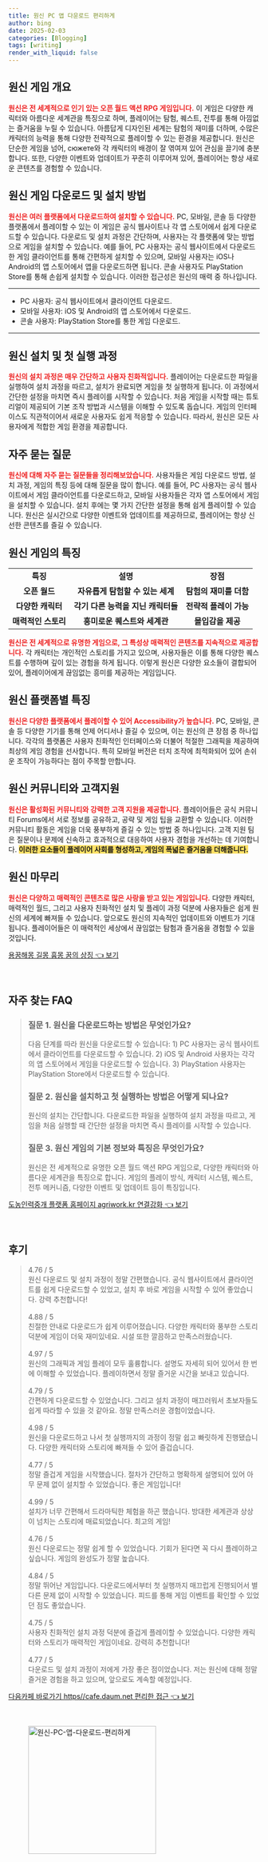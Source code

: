 ```yaml
---
title: 원신 PC 앱 다운로드 편리하게
author: bing
date: 2025-02-03
categories: [Blogging]
tags: [writing]
render_with_liquid: false
---
```



<h2 id='원신_게임_개요'>원신 게임 개요</h2>

<p><b><span style="color: #ee2323;">원신은 전 세계적으로 인기 있는 오픈 월드 액션 RPG 게임입니다.</span></b> 이 게임은 다양한 캐릭터와 아름다운 세계관을 특징으로 하며, 플레이어는 탐험, 퀘스트, 전투를 통해 아낌없는 즐거움을 누릴 수 있습니다. 아름답게 디자인된 세계는 탐험의 재미를 더하며, 수많은 캐릭터의 능력을 통해 다양한 전략적으로 플레이할 수 있는 환경을 제공합니다. 원신은 단순한 게임을 넘어, сюжете와 각 캐릭터의 배경이 잘 엮여져 있어 관심을 끌기에 충분합니다. 또한, 다양한 이벤트와 업데이트가 꾸준히 이루어져 있어, 플레이어는 항상 새로운 콘텐츠를 경험할 수 있습니다.</p>

<h2 id='원신_게임_다운로드_및_설치_방법'>원신 게임 다운로드 및 설치 방법</h2>

<p><b><span style="color: #ee2323;">원신은 여러 플랫폼에서 다운로드하여 설치할 수 있습니다.</span></b> PC, 모바일, 콘솔 등 다양한 플랫폼에서 플레이할 수 있는 이 게임은 공식 웹사이트나 각 앱 스토어에서 쉽게 다운로드할 수 있습니다. 다운로드 및 설치 과정은 간단하며, 사용자는 각 플랫폼에 맞는 방법으로 게임을 설치할 수 있습니다. 예를 들어, PC 사용자는 공식 웹사이트에서 다운로드한 게임 클라이언트를 통해 간편하게 설치할 수 있으며, 모바일 사용자는 iOS나 Android의 앱 스토어에서 앱을 다운로드하면 됩니다. 콘솔 사용자도 PlayStation Store를 통해 손쉽게 설치할 수 있습니다. 이러한 접근성은 원신의 매력 중 하나입니다. </p>

<hr />

<ul>
    <li>PC 사용자: 공식 웹사이트에서 클라이언트 다운로드.</li>
    <li>모바일 사용자: iOS 및 Android의 앱 스토어에서 다운로드.</li>
    <li>콘솔 사용자: PlayStation Store를 통한 게임 다운로드.</li>
</ul>

<hr />

<h2 id='원신_설치_및_첫_실행'>원신 설치 및 첫 실행 과정</h2>

<p><b><span style="color: #ee2323;">원신의 설치 과정은 매우 간단하고 사용자 친화적입니다.</span></b> 플레이어는 다운로드한 파일을 실행하여 설치 과정을 따르고, 설치가 완료되면 게임을 첫 실행하게 됩니다. 이 과정에서 간단한 설정을 마치면 즉시 플레이를 시작할 수 있습니다. 처음 게임을 시작할 때는 튜토리얼이 제공되어 기본 조작 방법과 시스템을 이해할 수 있도록 돕습니다. 게임의 인터페이스도 직관적이어서 새로운 사용자도 쉽게 적응할 수 있습니다. 따라서, 원신은 모든 사용자에게 적합한 게임 환경을 제공합니다.</p>

<h2 id='자주_묻는_질문'>자주 묻는 질문</h2>

<p><b><span style="color: #ee2323;">원신에 대해 자주 묻는 질문들을 정리해보았습니다.</span></b> 사용자들은 게임 다운로드 방법, 설치 과정, 게임의 특징 등에 대해 질문을 많이 합니다. 예를 들어, PC 사용자는 공식 웹사이트에서 게임 클라이언트를 다운로드하고, 모바일 사용자들은 각자 앱 스토어에서 게임을 설치할 수 있습니다. 설치 후에는 몇 가지 간단한 설정을 통해 쉽게 플레이할 수 있습니다. 원신은 실시간으로 다양한 이벤트와 업데이트를 제공하므로, 플레이어는 항상 신선한 콘텐츠를 즐길 수 있습니다.</p>

<h2 id='원신_게임의_특징'>원신 게임의 특징</h2>

<table>
    <tr>
        <td style="text-align: center; height: 17px;"><b>특징</b></td>
        <td style="text-align: center; height: 17px;"><b>설명</b></td>
        <td style="text-align: center; height: 17px;"><b>장점</b></td>
    </tr>
    <tr>
        <td style="text-align: center; height: 17px;"><b>오픈 월드</b></td>
        <td style="text-align: center; height: 17px;"><b>자유롭게 탐험할 수 있는 세계</b></td>
        <td style="text-align: center; height: 17px;"><b>탐험의 재미를 더함</b></td>
    </tr>
    <tr>
        <td style="text-align: center; height: 17px;"><b>다양한 캐릭터</b></td>
        <td style="text-align: center; height: 17px;"><b>각기 다른 능력을 지닌 캐릭터들</b></td>
        <td style="text-align: center; height: 17px;"><b>전략적 플레이 가능</b></td>
    </tr>
    <tr>
        <td style="text-align: center; height: 17px;"><b>매력적인 스토리</b></td>
        <td style="text-align: center; height: 17px;"><b>흥미로운 퀘스트와 세계관</b></td>
        <td style="text-align: center; height: 17px;"><b>몰입감을 제공</b></td>
    </tr>
</table>

<p><b><span style="color: #ee2323;">원신은 전 세계적으로 유명한 게임으로, 그 특성상 매력적인 콘텐츠를 지속적으로 제공합니다.</span></b> 각 캐릭터는 개인적인 스토리를 가지고 있으며, 사용자들은 이를 통해 다양한 퀘스트를 수행하며 깊이 있는 경험을 하게 됩니다. 이렇게 원신은 다양한 요소들이 결합되어 있어, 플레이어에게 끊임없는 흥미를 제공하는 게임입니다.</p>

<h2 id='원신_플랫폼별_특징'>원신 플랫폼별 특징</h2>

<p><b><span style="color: #ee2323;">원신은 다양한 플랫폼에서 플레이할 수 있어 Accessibility가 높습니다.</span></b> PC, 모바일, 콘솔 등 다양한 기기를 통해 언제 어디서나 즐길 수 있으며, 이는 원신의 큰 장점 중 하나입니다. 각각의 플랫폼은 사용자 친화적인 인터페이스와 더불어 적절한 그래픽을 제공하여 최상의 게임 경험을 선사합니다. 특히 모바일 버전은 터치 조작에 최적화되어 있어 손쉬운 조작이 가능하다는 점이 주목할 만합니다.</p>

<h2 id='원신_커뮤니티와_고객지원'>원신 커뮤니티와 고객지원</h2>

<p><b><span style="color: #ee2323;">원신은 활성화된 커뮤니티와 강력한 고객 지원을 제공합니다.</span></b> 플레이어들은 공식 커뮤니티 Forums에서 서로 정보를 공유하고, 공략 및 게임 팁을 교환할 수 있습니다. 이러한 커뮤니티 활동은 게임을 더욱 풍부하게 즐길 수 있는 방법 중 하나입니다. 고객 지원 팀은 질문이나 문제에 신속하고 효과적으로 대응하여 사용자 경험을 개선하는 데 기여합니다. <b><span style="background-color: #ffe066;">이러한 요소들이 플레이어 사회를 형성하고, 게임의 폭넓은 즐거움을 더해줍니다.</span></b></p>

<h2 id='원신_마무리'>원신 마무리</h2>

<p><b><span style="color: #ee2323;">원신은 다양하고 매력적인 콘텐츠로 많은 사랑을 받고 있는 게임입니다.</span></b> 다양한 캐릭터, 매력적인 월드, 그리고 사용자 친화적인 설치 및 플레이 과정 덕분에 사용자들은 쉽게 원신의 세계에 빠져들 수 있습니다. 앞으로도 원신의 지속적인 업데이트와 이벤트가 기대됩니다. 플레이어들은 이 매력적인 세상에서 끊임없는 탐험과 즐거움을 경험할 수 있을 것입니다.</p>


<p><a class="click-button" title="용꿈해몽 길몽 흉몽 꿈의 상징" href="https://aptwhite.github.io/posts/%EC%9A%A9%EA%BF%88%ED%95%B4%EB%AA%BD-%EA%B8%B8%EB%AA%BD-%ED%9D%89%EB%AA%BD-%EA%BF%88%EC%9D%98-%EC%83%81%EC%A7%95/" rel="dofollow">용꿈해몽 길몽 흉몽 꿈의 상징 👈 보기</a></p><br>
<h2 id='자주_찾는_FAQ'>자주 찾는 FAQ</h2>
<div itemscope="" itemtype="https://schema.org/FAQPage"> 
<blockquote> 
<div itemscope="" itemprop="mainEntity" itemtype="https://schema.org/Question"> 
<h3 itemprop="name">질문 1. 원신을 다운로드하는 방법은 무엇인가요?</h3> 
<div itemscope="" itemprop="acceptedAnswer" itemtype="https://schema.org/Answer"> 
<span itemprop="text"> 
<p>다음 단계를 따라 원신을 다운로드할 수 있습니다: 1) PC 사용자는 공식 웹사이트에서 클라이언트를 다운로드할 수 있습니다. 2) iOS 및 Android 사용자는 각각의 앱 스토어에서 게임을 다운로드할 수 있습니다. 3) PlayStation 사용자는 PlayStation Store에서 다운로드할 수 있습니다.</p> 
</span> 
</div> 
</div> 
<div itemscope="" itemprop="mainEntity" itemtype="https://schema.org/Question"> 
<h3 itemprop="name">질문 2. 원신을 설치하고 첫 실행하는 방법은 어떻게 되나요?</h3> 
<div itemscope="" itemprop="acceptedAnswer" itemtype="https://schema.org/Answer"> 
<span itemprop="text"> 
<p>원신의 설치는 간단합니다. 다운로드한 파일을 실행하여 설치 과정을 따르고, 게임을 처음 실행할 때 간단한 설정을 마치면 즉시 플레이를 시작할 수 있습니다.</p> 
</span> 
</div> 
</div> 
<div itemscope="" itemprop="mainEntity" itemtype="https://schema.org/Question"> 
<h3 itemprop="name">질문 3. 원신 게임의 기본 정보와 특징은 무엇인가요?</h3> 
<div itemscope="" itemprop="acceptedAnswer" itemtype="https://schema.org/Answer"> 
<span itemprop="text"> 
<p>원신은 전 세계적으로 유명한 오픈 월드 액션 RPG 게임으로, 다양한 캐릭터와 아름다운 세계관을 특징으로 합니다. 게임의 플레이 방식, 캐릭터 시스템, 퀘스트, 전투 메커니즘, 다양한 이벤트 및 업데이트 등이 특징입니다.</p> 
</span> 
</div> 
</div> 
</blockquote> 
</div>
<p><a class="click-button" title="도농인력중개 플랫폼 홈페이지 agriwork.kr 연결강화" href="https://aptwhite.github.io/posts/%EB%8F%84%EB%86%8D%EC%9D%B8%EB%A0%A5%EC%A4%91%EA%B0%9C-%ED%94%8C%EB%9E%AB%ED%8F%BC-%ED%99%88%ED%8E%98%EC%9D%B4%EC%A7%80-agriwork.kr-%EC%97%B0%EA%B2%B0%EA%B0%95%ED%99%94/" rel="dofollow">도농인력중개 플랫폼 홈페이지 agriwork.kr 연결강화 👈 보기</a></p><br>
<h2 id='후기'>후기</h2>
<div itemscope itemtype="https://schema.org/Product">
  <blockquote>
  <div itemprop="review" itemscope itemtype="https://schema.org/Review">
      <div itemprop="reviewRating" itemscope itemtype="https://schema.org/Rating"> <span itemprop="ratingValue">4.76</span> / <span itemprop="bestRating">5</span> </div>
      <span itemprop="reviewBody">원신 다운로드 및 설치 과정이 정말 간편했습니다. 공식 웹사이트에서 클라이언트를 쉽게 다운로드할 수 있었고, 설치 후 바로 게임을 시작할 수 있어 좋았습니다. 강력 추천합니다!</span>
  </div>
  <br>
  <div itemprop="review" itemscope itemtype="https://schema.org/Review">
      <div itemprop="reviewRating" itemscope itemtype="https://schema.org/Rating"> <span itemprop="ratingValue">4.88</span> / <span itemprop="bestRating">5</span> </div>
      <span itemprop="reviewBody">친절한 안내로 다운로드가 쉽게 이루어졌습니다. 다양한 캐릭터와 풍부한 스토리 덕분에 게임이 더욱 재미있네요. 시설 또한 깔끔하고 만족스러웠습니다.</span>
  </div>
  <br>
  <div itemprop="review" itemscope itemtype="https://schema.org/Review">
      <div itemprop="reviewRating" itemscope itemtype="https://schema.org/Rating"> <span itemprop="ratingValue">4.97</span> / <span itemprop="bestRating">5</span> </div>
      <span itemprop="reviewBody">원신의 그래픽과 게임 플레이 모두 훌륭합니다. 설명도 자세히 되어 있어서 한 번에 이해할 수 있었습니다. 플레이하면서 정말 즐거운 시간을 보내고 있습니다.</span>
  </div>
  <br>
  <div itemprop="review" itemscope itemtype="https://schema.org/Review">
      <div itemprop="reviewRating" itemscope itemtype="https://schema.org/Rating"> <span itemprop="ratingValue">4.79</span> / <span itemprop="bestRating">5</span> </div>
      <span itemprop="reviewBody">간편하게 다운로드할 수 있었습니다. 그리고 설치 과정이 매끄러워서 초보자들도 쉽게 따라할 수 있을 것 같아요. 정말 만족스러운 경험이었습니다.</span>
  </div>
  <br>
  <div itemprop="review" itemscope itemtype="https://schema.org/Review">
      <div itemprop="reviewRating" itemscope itemtype="https://schema.org/Rating"> <span itemprop="ratingValue">4.98</span> / <span itemprop="bestRating">5</span> </div>
      <span itemprop="reviewBody">원신을 다운로드하고 나서 첫 실행까지의 과정이 정말 쉽고 빠릿하게 진행됐습니다. 다양한 캐릭터와 스토리에 빠져들 수 있어 즐겁습니다.</span>
  </div>
  <br>
  <div itemprop="review" itemscope itemtype="https://schema.org/Review">
      <div itemprop="reviewRating" itemscope itemtype="https://schema.org/Rating"> <span itemprop="ratingValue">4.77</span> / <span itemprop="bestRating">5</span> </div>
      <span itemprop="reviewBody">정말 즐겁게 게임을 시작했습니다. 절차가 간단하고 명확하게 설명되어 있어 아무 문제 없이 설치할 수 있었습니다. 좋은 게임입니다!</span>
  </div>
  <br>
  <div itemprop="review" itemscope itemtype="https://schema.org/Review">
      <div itemprop="reviewRating" itemscope itemtype="https://schema.org/Rating"> <span itemprop="ratingValue">4.99</span> / <span itemprop="bestRating">5</span> </div>
      <span itemprop="reviewBody">설치가 너무 간편해서 드라마틱한 체험을 하곤 했습니다. 방대한 세계관과 상상이 넘치는 스토리에 매료되었습니다. 최고의 게임!</span>
  </div>
  <br>
  <div itemprop="review" itemscope itemtype="https://schema.org/Review">
      <div itemprop="reviewRating" itemscope itemtype="https://schema.org/Rating"> <span itemprop="ratingValue">4.76</span> / <span itemprop="bestRating">5</span> </div>
      <span itemprop="reviewBody">원신 다운로드는 정말 쉽게 할 수 있었습니다. 기회가 된다면 꼭 다시 플레이하고 싶습니다. 게임의 완성도가 정말 높습니다.</span>
  </div>
  <br>
  <div itemprop="review" itemscope itemtype="https://schema.org/Review">
      <div itemprop="reviewRating" itemscope itemtype="https://schema.org/Rating"> <span itemprop="ratingValue">4.84</span> / <span itemprop="bestRating">5</span> </div>
      <span itemprop="reviewBody">정말 뛰어난 게임입니다. 다운로드에서부터 첫 실행까지 매끄럽게 진행되어서 별다른 문제 없이 시작할 수 있었습니다. 피드를 통해 게임 이벤트를 확인할 수 있었던 점도 좋았습니다.</span>
  </div>
  <br>
  <div itemprop="review" itemscope itemtype="https://schema.org/Review">
      <div itemprop="reviewRating" itemscope itemtype="https://schema.org/Rating"> <span itemprop="ratingValue">4.75</span> / <span itemprop="bestRating">5</span> </div>
      <span itemprop="reviewBody">사용자 친화적인 설치 과정 덕분에 즐겁게 플레이할 수 있었습니다. 다양한 캐릭터와 스토리가 매력적인 게임이네요. 강력히 추천합니다!</span>
  </div>
  <br>
  <div itemprop="review" itemscope itemtype="https://schema.org/Review">
      <div itemprop="reviewRating" itemscope itemtype="https://schema.org/Rating"> <span itemprop="ratingValue">4.77</span> / <span itemprop="bestRating">5</span> </div>
      <span itemprop="reviewBody">다운로드 및 설치 과정이 저에게 가장 좋은 점이었습니다. 저는 원신에 대해 정말 즐거운 경험을 하고 있으며, 앞으로도 계속할 예정입니다.</span>
  </div>
  </blockquote>
</div>
<p><a class="click-button" title="다음카페 바로가기 https//cafe.daum.net 편리한 접근" href="https://aptwhite.github.io/posts/%EB%8B%A4%EC%9D%8C%EC%B9%B4%ED%8E%98-%EB%B0%94%EB%A1%9C%EA%B0%80%EA%B8%B0-httpscafe.daum.net-%ED%8E%B8%EB%A6%AC%ED%95%9C-%EC%A0%91%EA%B7%BC/" rel="dofollow">다음카페 바로가기 https//cafe.daum.net 편리한 접근 👈 보기</a></p><br>
<figure class="image"><img src="https://aptwhite.github.io/assets/img/thumbnail/원신-PC-앱-다운로드-편리하게.webp" alt="원신-PC-앱-다운로드-편리하게" width="256" height="256"></figure>